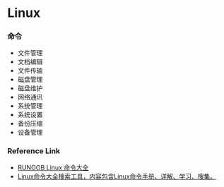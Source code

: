 # Linux

### 命令

- 文件管理
- 文档编辑
- 文件传输
- 磁盘管理
- 磁盘维护
- 网络通讯
- 系统管理
- 系统设置
- 备份压缩
- 设备管理

### Reference Link

- [RUNOOB Linux 命令大全](http://www.runoob.com/linux/linux-command-manual.html)
- [Linux命令大全搜索工具，内容包含Linux命令手册、详解、学习、搜集。](https://github.com/jaywcjlove/linux-command)
